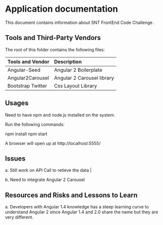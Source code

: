 # Application documentation

This document contains information about SNT FrontEnd Code Challenge .

## Tools and Third-Party Vendors

The root of this folder contains the following files:

| Tools and Vendor     | Description |
| :----------- | :---------- |
| Angular-Seed | Angular 2 Boilerplate |
| Angular2Carousel  | Angular 2 Carousel library |
| Bootstrap Twitter   | Css Layout Library |


## Usages

Need to have npm and node.js installed on the system.

Run the following commands:

npm install
npm start

A browser will open up at http://localhost:5555/

## Issues

a. Still work on API Call to retieve the data |

b. Need to integrate Angular 2 Carousel

## Resources and Risks and Lessons to Learn

a.  Developers with Angular 1.4 knowledge has a steep learning curve to understand Angular 2 since Angular 1.4 and 2.0 share the name but they are very different.
